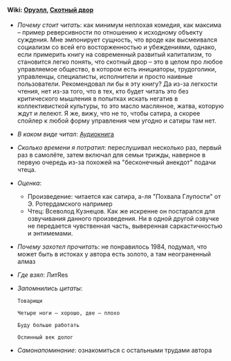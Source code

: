 #### Wiki: [Оруэлл](https://ru.wikipedia.org/wiki/%D0%94%D0%B6%D0%BE%D1%80%D0%B4%D0%B6_%D0%9E%D1%80%D1%83%D1%8D%D0%BB%D0%BB), [Скотный двор](https://ru.wikipedia.org/wiki/%D0%A1%D0%BA%D0%BE%D1%82%D0%BD%D1%8B%D0%B9_%D0%B4%D0%B2%D0%BE%D1%80)

- _Почему стоит читать_: как минимум неплохая комедия, как максима – пример реверсивности по отношению к исходному объекту суждения. Мне эмпонирует сущность, что вроде как высмеивался социализм со всей его восторженностью и убеждениями, однако, если примерить книгу на современный развитый капитализм, то становится легко понять, что скотный двор – это в целом про любое управляемое общество, в котором есть инициаторы, трудоголики, управленцы, специалисты, исполнители и просто наивные пользователи. Рекомендовал ли бы я эту книгу? Да из-за легкости чтения, нет из-за того, что в тех, кто будет читать это без критического мышления в попытках искать негатив в коллективисткой культуры, то это масло маслянное, жатва, которую ждут и лелеют. Я же, вижу, что не то, чтобы сатира, а скорее спойлер к любой форму управления чем угодно и сатиры там нет.

- _В каком виде читал_: [Аудиокнига](https://www.litres.ru/audiobook/dzhordzh-oruell/skotnyy-dvor-66298772/)

- _Сколько времени я потратил_: переслушивал несколько раз, первый раз в самолёте, затем включал для семьи трижды, наверное в первую очередь из-за похожей на "бесконечный анекдот" подачи чтеца.

- _Оценка_:

  - Произведение: читается как сатира, а-ля "Похвала Глупости" от Э. Ротердамского например
  - Чтец: Всеволод Кузнецов. Как же искренне он постарался для озвучивания данного произведения. Ни в одной другой озвучке не передается чувственная часть, выверенная саркастичностью и энтимемами.

- _Почему захотел прочитать_: не понравилось 1984, подумал, что может быть в истоках у автора есть золото, а там неограненный алмаз

- _Где взял_: ЛитRes

- _Запомнились цитаты_:

    ```
    Товарищи
    ```

    ```
    Четыре ноги – хорошо, две – плохо
    ```

    ```
    Буду больше работать
    ```

    ```
    Ослинный век долог
    ```

- _Самонапоминание_: ознакомиться с остальными трудами автора
